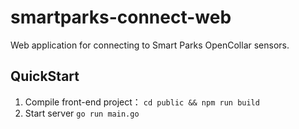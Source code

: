 # smartparks-connect-web
Web application for connecting to Smart Parks OpenCollar sensors.

## QuickStart
1. Compile front-end project： ```cd public && npm run build```
2. Start server ```go run main.go```